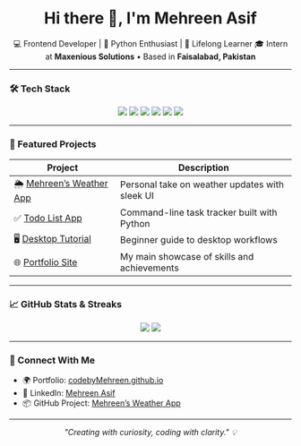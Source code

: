 <h1 align="center">Hi there 👋, I'm Mehreen Asif</h1>

<p align="center">
💻 Frontend Developer | 🐍 Python Enthusiast | 🌱 Lifelong Learner  
🎓 Intern at <strong>Maxenious Solutions</strong> • Based in <strong>Faisalabad, Pakistan</strong>
</p>

---

### 🛠 Tech Stack
<div align="center">
  <img src="https://img.shields.io/badge/HTML5-E34F26?style=flat&logo=html5&logoColor=white" />
  <img src="https://img.shields.io/badge/CSS3-1572B6?style=flat&logo=css3&logoColor=white" />
  <img src="https://img.shields.io/badge/JavaScript-F7DF1E?style=flat&logo=javascript&logoColor=black" />
  <img src="https://img.shields.io/badge/Python-3776AB?style=flat&logo=python&logoColor=white" />
  <img src="https://img.shields.io/badge/Git-F05032?style=flat&logo=git&logoColor=white" />
  <img src="https://img.shields.io/badge/GitHub-181717?style=flat&logo=github&logoColor=white" />
</div>

---

### 🌟 Featured Projects

| Project                          | Description                                                  |
|----------------------------------|--------------------------------------------------------------|
| 🌦️ [Mehreen’s Weather App](https://github.com/codebyMehreen/Mehreen-s-weather-app) | Personal take on weather updates with sleek UI              |
| ✅ [Todo List App](https://github.com/codebyMehreen/Todo-list-app) | Command-line task tracker built with Python                 |
| 🖥️ [Desktop Tutorial](https://github.com/codebyMehreen/desktop-tutorial) | Beginner guide to desktop workflows                         |
| 🌐 [Portfolio Site](https://github.com/codebyMehreen/portfolio-site) | My main showcase of skills and achievements                 |

---

### 📈 GitHub Stats & Streaks
<div align="center">
  <img src="https://github-readme-stats.vercel.app/api?username=codebyMehreen&show_icons=true&theme=tokyonight" />
  <img src="https://github-readme-streak-stats.herokuapp.com/?user=codebyMehreen&theme=tokyonight" />
</div>

---

### 🔗 Connect With Me

- 🌍 Portfolio: [codebyMehreen.github.io](https://codebymehreen.github.io)  
- 💼 LinkedIn: [Mehreen Asif](https://www.linkedin.com/in/mehreen-asif-119878333)  
- 📦 GitHub Project: [Mehreen’s Weather App](https://github.com/codebyMehreen/Mehreen-s-weather-app)  

---

<p align="center"><em>"Creating with curiosity, coding with clarity." 💡</em></p>

